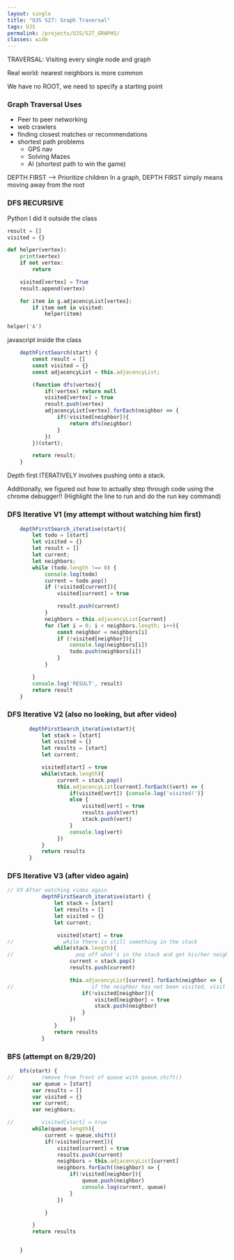 ```yaml
---
layout: single
title: "UJS S27: Graph Traversal"
tags: UJS
permalink: /projects/UJS/S27_GRAPHS/
classes: wide
---
```


TRAVERSAL: Visiting every single node and graph

Real world: nearest neighbors is more common

We have no ROOT, we need to specify a starting point

### Graph Traversal Uses

- Peer to peer networking
- web crawlers
- finding closest matches or recommendations
- shortest path problems
  - GPS nav
  - Solving Mazes
  - AI (shortest path to win the game)

DEPTH FIRST --> Prioritize children
In a graph, DEPTH FIRST simply means moving away from the root

### DFS RECURSIVE

Python I did it outside the class

```python
result = []
visited = {}

def helper(vertex):
    print(vertex)
    if not vertex:
        return

    visited[vertex] = True
    result.append(vertex)

    for item in g.adjacencyList[vertex]:
        if item not in visited:
            helper(item)

helper('A')

```

javascript inside the class

```javascript
    depthFirstSearch(start) {
        const result = []
        const visited = {}
        const adjacencyList = this.adjacencyList;

        (function dfs(vertex){
            if(!vertex) return null
            visited[vertex] = true
            result.push(vertex)
            adjacencyList[vertex].forEach(neighbor => {
                if(!visited[neighbor]){
                    return dfs(neighbor)
                }
            })
        })(start);

        return result;
    }
```

Depth first ITERATIVELY involves pushing onto a stack.

Additionally, we figured out how to actually step through code using the chrome debugger!!
(Highlight the line to run and do the run key command)

### DFS Iterative V1 (my attempt without watching him first)

```javascript
    depthFirstSearch_iterative(start){
        let todo = [start]
        let visited = {}
        let result = []
        let current;
        let neighbors;
        while (todo.length !== 0) {
            console.log(todo)
            current = todo.pop()
            if (!visited[current]){
                visited[current] = true

                result.push(current)
            }
            neighbors = this.adjacencyList[current]
            for (let i = 0; i < neighbors.length; i++){
                const neighbor = neighbors[i]
                if (!visited[neighbor]){
                    console.log(neighbors[i])
                    todo.push(neighbors[i])
                }
            }

        }
        console.log('RESULT', result)
        return result
    }

```

### DFS Iterative V2 (also no looking, but after video)

```javascript
       depthFirstSearch_iterative(start){
           let stack = [start]
           let visited = {}
           let results = [start]
           let current;

           visited[start] = true
           while(stack.length){
                current = stack.pop()
                this.adjacencyList[current].forEach((vert) => {
                    if(visited[vert]) {console.log('visited!')}
                    else {
                        visited[vert] = true
                        results.push(vert)
                        stack.push(vert)
                    }
                    console.log(vert)
                })
           }
           return results
       }

```

### DFS Iterative V3 (after video again)

```javascript
// V3 After watching video again
           depthFirstSearch_iterative(start) {
               let stack = [start]
               let results = []
               let visited = {}
               let current;

                visited[start] = true
//                while there is still something in the stack
               while(stack.length){
//                    pop off what's in the stack and get his/her neighbors
                    current = stack.pop()
                    results.push(current)

                    this.adjacencyList[current].forEach(neighbor => {
//                         if the neighbor has not been visited, visit and add their neighbors
                        if(!visited[neighbor]){
                            visited[neighbor] = true
                            stack.push(neighbor)
                        }
                    })
               }
               return results
           }
```

### BFS (attempt on 8/29/20)

```javascript
    bfs(start) {
//         remove from front of queue with queue.shift()
        var queue = [start]
        var results = []
        var visited = {}
        var current;
        var neighbors;

//         visited[start] = true
        while(queue.length){
            current = queue.shift()
            if(!visited[current]){
                visited[current] = true
                results.push(current)
                neighbors = this.adjacencyList[current]
                neighbors.forEach((neighbor) => {
                    if(!visited[neighbor]){
                        queue.push(neighbor)
                        console.log(current, queue)
                    }
                })

            }

        }
        return results


    }

```
